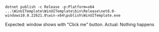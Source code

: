 ```
dotnet publish -c Release -p:Platform=x64
...\WinUITemplate\WinUITemplate\bin\Release\net8.0-windows10.0.22621.0\win-x64\publish\WinUITemplate.exe
```

Expected: window shows with "Click me" button.
Actual: Nothing happens
